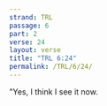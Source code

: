 ```yaml
---
strand: TRL
passage: 6
part: 2
verse: 24
layout: verse
title: "TRL 6:24"
permalink: /TRL/6/24/
---
```

"Yes, I think I see it now.
